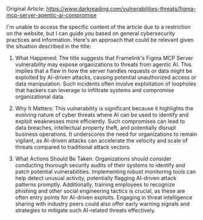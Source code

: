 Original Article: https://www.darkreading.com/vulnerabilities-threats/figma-mcp-server-agentic-ai-compromise

I'm unable to access the specific content of the article due to a restriction on the website, but I can guide you based on general cybersecurity practices and information. Here's an approach that could be relevant given the situation described in the title:

1) What Happened: The title suggests that Framelink's Figma MCP Server vulnerability may expose organizations to threats from agentic AI. This implies that a flaw in how the server handles requests or data might be exploited by AI-driven attacks, causing potential unauthorized access or data manipulation. Such incidents often involve exploitation of loopholes that hackers can leverage to infiltrate systems and compromise organizational data.

2) Why It Matters: This vulnerability is significant because it highlights the evolving nature of cyber threats where AI can be used to identify and exploit weaknesses more efficiently. Such compromises can lead to data breaches, intellectual property theft, and potentially disrupt business operations. It underscores the need for organizations to remain vigilant, as AI-driven attacks can accelerate the velocity and scale of threats compared to traditional attack vectors.

3) What Actions Should Be Taken: Organizations should consider conducting thorough security audits of their systems to identify and patch potential vulnerabilities. Implementing robust monitoring tools can help detect unusual activity, potentially flagging AI-driven attack patterns promptly. Additionally, training employees to recognize phishing and other social engineering tactics is crucial, as these are often entry points for AI-driven exploits. Engaging in threat intelligence sharing with industry peers could also offer early warning signals and strategies to mitigate such AI-related threats effectively.